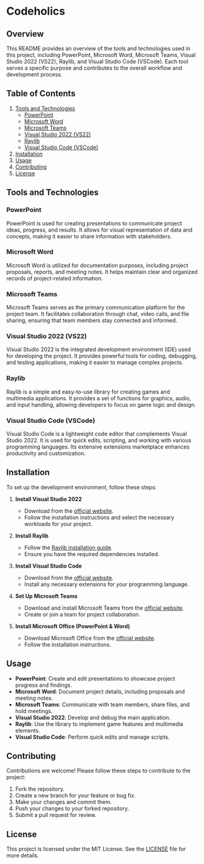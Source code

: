 # Codeholics
## Overview
 
This README provides an overview of the tools and technologies used in this project, including PowerPoint, Microsoft Word, Microsoft Teams, Visual Studio 2022 (VS22), Raylib, and Visual Studio Code (VSCode). Each tool serves a specific purpose and contributes to the overall workflow and development process.
 
## Table of Contents
 
1. [Tools and Technologies](#tools-and-technologies)
    - [PowerPoint](#powerpoint)
    - [Microsoft Word](#microsoft-word)
    - [Microsoft Teams](#microsoft-teams)
    - [Visual Studio 2022 (VS22)](#visual-studio-2022-vs22)
    - [Raylib](#raylib)
    - [Visual Studio Code (VSCode)](#visual-studio-code-vscode)
2. [Installation](#installation)
3. [Usage](#usage)
4. [Contributing](#contributing)
5. [License](#license)
 
## Tools and Technologies
 
### PowerPoint
PowerPoint is used for creating presentations to communicate project ideas, progress, and results. It allows for visual representation of data and concepts, making it easier to share information with stakeholders.
 
### Microsoft Word
Microsoft Word is utilized for documentation purposes, including project proposals, reports, and meeting notes. It helps maintain clear and organized records of project-related information.
 
### Microsoft Teams
Microsoft Teams serves as the primary communication platform for the project team. It facilitates collaboration through chat, video calls, and file sharing, ensuring that team members stay connected and informed.
 
### Visual Studio 2022 (VS22)
Visual Studio 2022 is the integrated development environment (IDE) used for developing the project. It provides powerful tools for coding, debugging, and testing applications, making it easier to manage complex projects.
 
### Raylib
Raylib is a simple and easy-to-use library for creating games and multimedia applications. It provides a set of functions for graphics, audio, and input handling, allowing developers to focus on game logic and design.
 
### Visual Studio Code (VSCode)
Visual Studio Code is a lightweight code editor that complements Visual Studio 2022. It is used for quick edits, scripting, and working with various programming languages. Its extensive extensions marketplace enhances productivity and customization.
 
## Installation
 
To set up the development environment, follow these steps:
 
1. **Install Visual Studio 2022**
   - Download from the [official website](https://visualstudio.microsoft.com/).
   - Follow the installation instructions and select the necessary workloads for your project.
 
2. **Install Raylib**
   - Follow the [Raylib installation guide](https://raylib.com/).
   - Ensure you have the required dependencies installed.
 
3. **Install Visual Studio Code**
   - Download from the [official website](https://code.visualstudio.com/).
   - Install any necessary extensions for your programming language.
 
4. **Set Up Microsoft Teams**
   - Download and install Microsoft Teams from the [official website](https://teams.microsoft.com/downloads).
   - Create or join a team for project collaboration.
 
5. **Install Microsoft Office (PowerPoint & Word)**
   - Download Microsoft Office from the [official website](https://www.microsoft.com/en-us/microsoft-365/get-started-with-office-365).
   - Follow the installation instructions.
 
## Usage
 
- **PowerPoint**: Create and edit presentations to showcase project progress and findings.
- **Microsoft Word**: Document project details, including proposals and meeting notes.
- **Microsoft Teams**: Communicate with team members, share files, and hold meetings.
- **Visual Studio 2022**: Develop and debug the main application.
- **Raylib**: Use the library to implement game features and multimedia elements.
- **Visual Studio Code**: Perform quick edits and manage scripts.
 
## Contributing
 
Contributions are welcome! Please follow these steps to contribute to the project:
 
1. Fork the repository.
2. Create a new branch for your feature or bug fix.
3. Make your changes and commit them.
4. Push your changes to your forked repository.
5. Submit a pull request for review.
 
## License
 
This project is licensed under the MIT License. See the [LICENSE](LICENSE) file for more details.